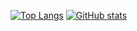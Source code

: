 [![Top Langs](https://github-readme-stats-phi-eight-41.vercel.app/api/top-langs/?username=storst1&theme=aura&show_icons=true&layout=compact&langs_count=12&card_width=400&hide=Makefile,Dockerfile&size_weight=0.5&count_weight=0.5)](https://github.com/storst1/github-readme-stats)
[![GitHub stats](https://github-readme-stats-phi-eight-41.vercel.app/api?username=storst1&theme=aura&include_all_commits=true&number_format=long&card_width=400&line_height=39&custom_title=Stats&rank_icon=percentile&show_icons=true&hide=issues&hide_rank=true)](https://github.com/storst1/github-readme-stats) 
